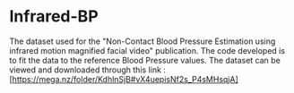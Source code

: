 # Infrared-BP

The dataset used for the "Non-Contact Blood Pressure Estimation using infrared motion magnified facial video" publication. The code developed is to fit the data to the reference Blood Pressure values. The dataset can be viewed and downloaded through this link : [https://mega.nz/folder/KdhlnSjB#vX4uepisNf2s_P4sMHsqjA]
